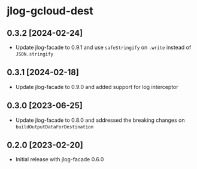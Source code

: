 # jlog-gcloud-dest

## 0.3.2 [2024-02-24]

* Update jlog-facade to 0.9.1 and use `safeStringify` on `.write` instead of `JSON.stringify`

## 0.3.1 [2024-02-18]

* Update jlog-facade to 0.9.0 and added support for log interceptor

## 0.3.0 [2023-06-25]

* Update jlog-facade to 0.8.0 and addressed the breaking changes on `buildOutputDataForDestination`

## 0.2.0 [2023-02-20]

* Initial release with jlog-facade 0.6.0
